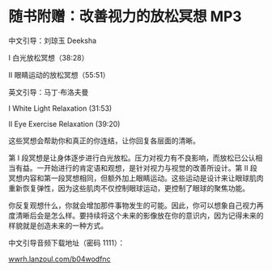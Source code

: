 # 随书附赠：改善视力的放松冥想 MP3

中文引导：刘琼玉 Deeksha

Ⅰ 白光放松冥想（38:28）

Ⅱ 眼睛运动的放松冥想（55:51）

英文引导：马丁·布洛夫曼

I White Light Relaxation (31:53)

II Eye Exercise Relaxation (39:20)

这些冥想会帮助你和真正的你连结，让你回复各层面的清晰。

第 Ⅰ 段冥想是让身体逐步进行白光放松。压力对视力有不良影响，而放松已公认相当有益。一开始进行的肯定语和观想，是针对视力与视觉的改善所设计。第 Ⅱ 段冥想内容和第一段冥想相同，但额外加上眼睛运动。这些运动是设计来让眼球肌肉重新恢复弹性，因为这些肌肉不仅控制眼球运动，更控制了眼球的聚焦功能。

你反复观想什么，你就会增加那件事物发生的可能。因此，你可以想象自己视力再度清晰后会是怎么样。要持续将这个未来的影像放在你的意识内，因为记得未来的样貌就是创造未来的一种方式。

中文引导音频下载地址（密码 1111）：

[wwrh.lanzoul.com/b04wodfnc](https://wwrh.lanzoul.com/b04wodfnc)
